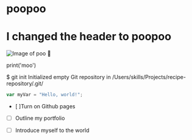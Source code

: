 # poopoo








# I changed the header to poopoo

![Image of poo](https://www.google.com/url?sa=i&url=https%3A%2F%2Fdev.to%2Fnikolab%2Fcomplete-list-of-github-markdown-emoji-markup-5aia&psig=AOvVaw3ZlUSnTuIrnfZRtO3fg_dH&ust=1731684687196000&source=images&cd=vfe&opi=89978449&ved=0CBQQjRxqFwoTCOj1_dyS3IkDFQAAAAAdAAAAABAE) 💩

print('moo')

$ git init
Initialized empty Git repository in /Users/skills/Projects/recipe-repository/.git/

``` javascript
var myVar = "Hello, world!";
```

- [ ]Turn on Github pages
- [ ] Outline my portfolio
- [ ] Introduce myself to the world

